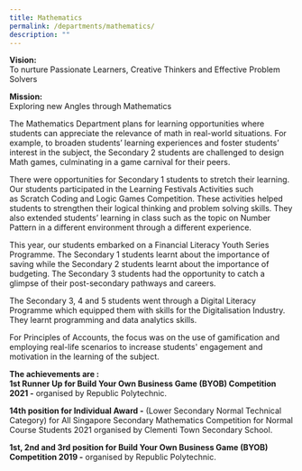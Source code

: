 ```yaml
---
title: Mathematics
permalink: /departments/mathematics/
description: ""
---
```

**Vision:** <br>
To nurture Passionate Learners, Creative Thinkers and Effective Problem Solvers

**Mission:** <br>
Exploring new Angles through Mathematics

The Mathematics Department plans for learning opportunities where students can appreciate the relevance of math in real-world situations. For example, to broaden students’ learning experiences and foster students’ interest in the subject, the Secondary 2 students are challenged to design Math games, culminating in a game carnival for their peers.

There were opportunities for Secondary 1 students to stretch their learning. Our students participated in the Learning Festivals Activities such as Scratch Coding and Logic Games Competition. These activities helped students to strengthen their logical thinking and problem solving skills. They also extended students’ learning in class such as the topic on Number Pattern in a different environment through a different experience.  

This year, our students embarked on a Financial Literacy Youth Series Programme. The Secondary 1 students learnt about the importance of saving while the Secondary 2 students learnt about the importance of budgeting. The Secondary 3 students had the opportunity to catch a glimpse of their post-secondary pathways and careers.  

The Secondary 3, 4 and 5 students went through a Digital Literacy Programme which equipped them with skills for the Digitalisation Industry. They learnt programming and data analytics skills.

For Principles of Accounts, the focus was on the use of gamification and employing real-life scenarios to increase students' engagement and motivation in the learning of the subject. 

**The achievements are :** <br>
**1st Runner Up for Build Your Own Business Game (BYOB) Competition 2021 -** organised by Republic Polytechnic.

**14th position for Individual Award -** (Lower Secondary Normal Technical Category) for All Singapore Secondary Mathematics Competition for Normal Course Students 2021 organised by Clementi Town Secondary School.

**1st, 2nd and 3rd position for Build Your Own Business Game (BYOB) Competition 2019 -** organised by Republic Polytechnic.